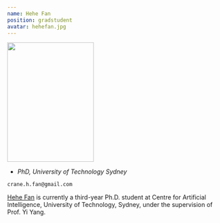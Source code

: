 ```yaml
---
name: Hehe Fan
position: gradstudent
avatar: hehefan.jpg
---
```


<img width="200" height="275" src="{{site.baseurl}}/images/people/{{page.avatar}}" data-action="zoom">

- _PhD, University of Technology Sydney_<br>
<!--- _Science coach. Collaborator. Transdisciplinary optimist._-->

<i class="fa fa-envelope-o"></i> `crane.h.fan@gmail.com`

[Hehe Fan](https://hehefan.github.io/) is currently a third-year Ph.D. student at Centre for Artificial Intelligence, University of Technology, Sydney, under the supervision of Prof. Yi Yang.

